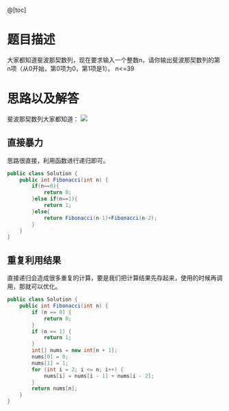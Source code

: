 @[toc]
# 题目描述
大家都知道斐波那契数列，现在要求输入一个整数n，请你输出斐波那契数列的第n项（从0开始，第0项为0，第1项是1）。
n<=39


# 思路以及解答
斐波那契数列大家都知道：
![](https://imgconvert.csdnimg.cn/aHR0cHM6Ly9tYXJrZG93bnBpY3R1cmUub3NzLWNuLXFpbmdkYW8uYWxpeXVuY3MuY29tLzIwMjAwNzA1MjMzODI0LnBuZw?x-oss-process=image/format,png)

## 直接暴力
思路很直接，利用函数进行递归即可。
```java
public class Solution {
    public int Fibonacci(int n) {
        if(n==0){
            return 0;
        }else if(n==1){
            return 1;
        }else{
            return Fibonacci(n-1)+Fibonacci(n-2);
        }
    }
}
```

## 重复利用结果
直接递归会造成很多重复的计算，要是我们把计算结果先存起来，使用的时候再调用，那就可以优化。
```java
public class Solution {
    public int Fibonacci(int n) {
        if (n == 0) {
            return 0;
        }
        if (n == 1) {
            return 1;
        }
        int[] nums = new int[n + 1];
        nums[0] = 0;
        nums[1] = 1;
        for (int i = 2; i <= n; i++) {
            nums[i] = nums[i - 1] + nums[i - 2];
        }
        return nums[n];
    }
}
```


